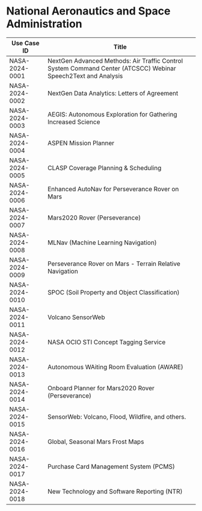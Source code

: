 # National Aeronautics and Space Administration
| Use Case ID | Title |
| ----------- | ----- |
| NASA-2024-0001 | NextGen Advanced Methods: Air Traffic Control System Command Center (ATCSCC) Webinar Speech2Text and Analysis |
| NASA-2024-0002 | NextGen Data Analytics: Letters of Agreement |
| NASA-2024-0003 | AEGIS: Autonomous Exploration for Gathering Increased Science |
| NASA-2024-0004 | ASPEN Mission Planner |
| NASA-2024-0005 | CLASP Coverage Planning & Scheduling |
| NASA-2024-0006 | Enhanced AutoNav for Perseverance Rover on Mars |
| NASA-2024-0007 | Mars2020 Rover (Perseverance) |
| NASA-2024-0008 | MLNav (Machine Learning Navigation) |
| NASA-2024-0009 | Perseverance Rover on Mars - Terrain Relative Navigation |
| NASA-2024-0010 | SPOC (Soil Property and Object Classification) |
| NASA-2024-0011 | Volcano SensorWeb |
| NASA-2024-0012 | NASA OCIO STI Concept Tagging Service |
| NASA-2024-0013 | Autonomous WAiting Room Evaluation (AWARE) |
| NASA-2024-0014 | Onboard Planner for Mars2020 Rover (Perseverance) |
| NASA-2024-0015 | SensorWeb: Volcano, Flood, Wildfire, and others. |
| NASA-2024-0016 | Global, Seasonal Mars Frost Maps |
| NASA-2024-0017 | Purchase Card Management System (PCMS) |
| NASA-2024-0018 | New Technology and Software Reporting (NTR) |